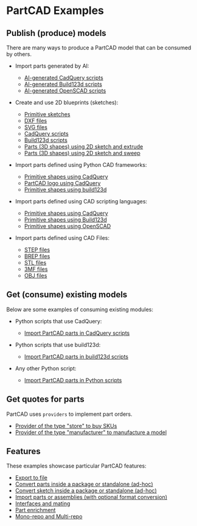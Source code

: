# PartCAD Examples

## Publish (produce) models

There are many ways to produce a PartCAD model that can be consumed by others.

- Import parts generated by AI:

  - [AI-generated CadQuery scripts](./produce_part_ai_cadquery/)
  - [AI-generated Build123d scripts](./produce_part_ai_build123d/)
  - [AI-generated OpenSCAD scripts](./produce_part_ai_openscad/)

- Create and use 2D blueprints (sketches):

  - [Primitive sketches](./produce_sketch_basic/)
  - [DXF files](./produce_sketch_dxf/)
  - [SVG files](./produce_sketch_svg/)
  - [CadQuery scripts](./produce_sketch_cadquery/)
  - [Build123d scripts](./produce_sketch_build123d/)
  - [Parts (3D shapes) using 2D sketch and extrude](./produce_part_extrude/)
  - [Parts (3D shapes) using 2D sketch and sweep](./produce_part_sweep/)

- Import parts defined using Python CAD frameworks:

  - [Primitive shapes using CadQuery](./produce_part_cadquery_primitive/)
  - [PartCAD logo using CadQuery](./produce_part_cadquery_logo/)
  - [Primitive shapes using build123d](./produce_part_build123d_primitive/)

- Import parts defined using CAD scripting languages:

  - [Primitive shapes using CadQuery](./produce_part_cadquery/)
  - [Primitive shapes using Build123d](./produce_part_build123d/)
  - [Primitive shapes using OpenSCAD](./produce_part_openscad/)

- Import parts defined using CAD Files:
  - [STEP files](./produce_part_step/)
  - [BREP files](./produce_part_brep/)
  - [STL files](./produce_part_stl/)
  - [3MF files](./produce_part_3mf/)
  - [OBJ files](./produce_part_obj/)

## Get (consume) existing models

Below are some examples of consuming existing modules:

- Python scripts that use CadQuery:

  - [Import PartCAD parts in CadQuery scripts](./consume_cadquery/)

- Python scripts that use build123d:

  - [Import PartCAD parts in build123d scripts](./consume_build123d/)

- Any other Python script:
  - [Import PartCAD parts in Python scripts](./consume_standalone/)

## Get quotes for parts

PartCAD uses `providers` to implement part orders.

- [Provider of the type "store" to buy SKUs](./provider_store/)
- [Provider of the type "manufacturer" to manufacture a model](./provider_manufacturer/)

## Features

These examples showcase particular PartCAD features:

- [Export to file](./feature_export)
- [Convert parts inside a package or standalone (ad-hoc)](./feature_convert_part)
- [Convert sketch inside a package or standalone (ad-hoc)](./feature_convert_sketch)
- [Import parts or assemblies (with optional format conversion)](./feature_import)
- [Interfaces and mating](./feature_interface)
- [Part enrichment](./feature_enrich)
- [Mono-repo and Multi-repo](./feature_monorepo)
